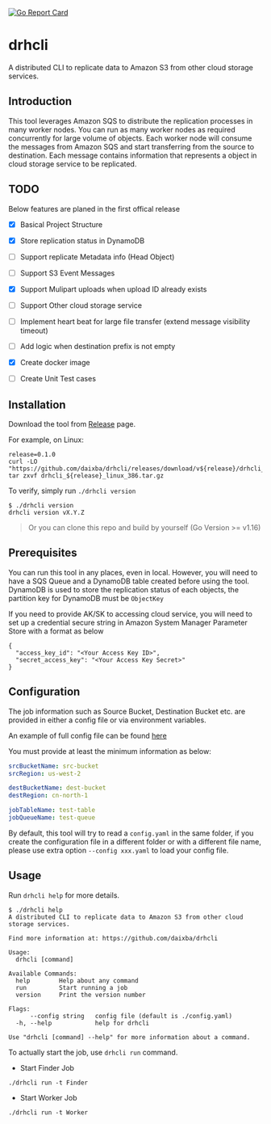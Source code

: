 [![Go Report Card](https://goreportcard.com/badge/github.com/daixba/drhcli)](https://goreportcard.com/report/github.com/daixba/drhcli)


# drhcli

A distributed CLI to replicate data to Amazon S3 from other cloud storage services.

## Introduction

This tool leverages Amazon SQS to distribute the replication processes in many worker nodes. You can run as many worker nodes as required concurrently for large volume of objects. Each worker node will consume the messages from Amazon SQS and start transferring from the source to destination. Each message contains information that represents a object in cloud storage service to be replicated.


## TODO

Below features are planed in the first offical release

- [x] Basical Project Structure
- [x] Store replication status in DynamoDB
- [ ] Support replicate Metadata info (Head Object)
- [ ] Support S3 Event Messages
- [x] Support Mulipart uploads when upload ID already exists
- [ ] Support Other cloud storage service
- [ ] Implement heart beat for large file transfer (extend message visibility timeout)
- [ ] Add logic when destination prefix is not empty
- [x] Create docker image
- [ ] Create Unit Test cases


## Installation

Download the tool from [Release](https://github.com/daixba/drhcli/releases) page.

For example, on Linux:
```
release=0.1.0
curl -LO "https://github.com/daixba/drhcli/releases/download/v${release}/drhcli_${release}_linux_386.tar.gz"
tar zxvf drhcli_${release}_linux_386.tar.gz
```



To verify, simply run `./drhcli version`
```
$ ./drhcli version
drhcli version vX.Y.Z
```

> Or you can clone this repo and build by yourself (Go Version >= v1.16)


## Prerequisites

You can run this tool in any places, even in local. However, you will need to have a SQS Queue and a DynamoDB table created before using the tool. DynamoDB is used to store the replication status of each objects, the partition key for DynamoDB must be `ObjectKey`

If you need to provide AK/SK to accessing cloud service, you will need to set up a credential secure string in Amazon System Manager Parameter Store with a format as below

```
{
  "access_key_id": "<Your Access Key ID>",
  "secret_access_key": "<Your Access Key Secret>"
}
```

## Configuration

The job information such as Source Bucket, Destination Bucket etc. are provided in either a config file or via environment variables. 

An example of full config file can be found [here](./config-example.yaml) 

You must provide at least the minimum information as below:
```yaml
srcBucketName: src-bucket
srcRegion: us-west-2

destBucketName: dest-bucket
destRegion: cn-north-1

jobTableName: test-table
jobQueueName: test-queue
```

By default, this tool will try to read a `config.yaml` in the same folder, if you create the configuration file in a different folder or with a different file name, please use extra option `--config xxx.yaml` to load your config file.


## Usage

Run `drhcli help` for more details.
```
$ ./drhcli help
A distributed CLI to replicate data to Amazon S3 from other cloud storage services.

Find more information at: https://github.com/daixba/drhcli

Usage:
  drhcli [command]

Available Commands:
  help        Help about any command
  run         Start running a job
  version     Print the version number

Flags:
      --config string   config file (default is ./config.yaml)
  -h, --help            help for drhcli

Use "drhcli [command] --help" for more information about a command.
```

To actually start the job, use `drhcli run` command.

- Start Finder Job

```
./drhcli run -t Finder
```

- Start Worker Job

```
./drhcli run -t Worker
```

